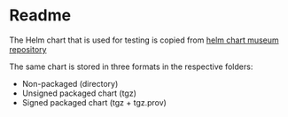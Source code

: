 # Readme

The Helm chart that is used for testing is copied from [helm chart museum repository](https://github.com/helm/chartmuseum/tree/main/testdata/charts/mychart)

The same chart is stored in three formats in the respective folders:

* Non-packaged (directory)
* Unsigned packaged chart (tgz)
* Signed packaged chart (tgz + tgz.prov)
